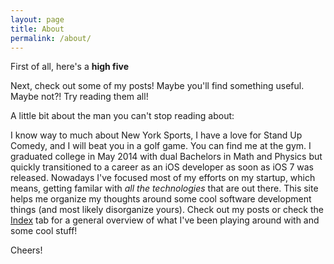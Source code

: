 ```yaml
---
layout: page
title: About
permalink: /about/
---
```


First of all, here's a **high five**

Next, check out some of my posts! Maybe you'll find something useful. Maybe not?! Try reading them all! 

A little bit about the man you can't stop reading about:

I know way to much about New York Sports, I have a love for Stand Up Comedy, and I will beat you in a golf game. You can find me at the gym. I graduated college in May 2014 with dual Bachelors in Math and Physics but quickly transitioned to a career as an iOS developer as soon as iOS 7 was released. Nowadays I've focused most of my efforts on my startup, which means, getting familar with _all the technologies_ that are out there. This site helps me organize my thoughts around some cool software development things (and most likely disorganize yours). Check out my posts or check the [Index](http://itshenry.com/Index.html) tab for a general overview of what I've been playing around with and some cool stuff!

Cheers!
